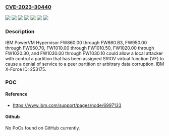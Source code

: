 ### [CVE-2023-30440](https://cve.mitre.org/cgi-bin/cvename.cgi?name=CVE-2023-30440)
![](https://img.shields.io/static/v1?label=Product&message=PowerVM%20Hypervisor&color=blue)
![](https://img.shields.io/static/v1?label=Version&message=FW1010.00%20&color=brightgreen)
![](https://img.shields.io/static/v1?label=Version&message=FW1020.00%20&color=brightgreen)
![](https://img.shields.io/static/v1?label=Version&message=FW1030.00%20&color=brightgreen)
![](https://img.shields.io/static/v1?label=Version&message=FW860.00%20&color=brightgreen)
![](https://img.shields.io/static/v1?label=Version&message=FW950.00%20&color=brightgreen)
![](https://img.shields.io/static/v1?label=Vulnerability&message=CWE-20%20Improper%20Input%20Validation&color=brightgreen)

### Description

IBM PowerVM Hypervisor FW860.00 through FW860.B3, FW950.00 through FW950.70, FW1010.00 through FW1010.50, FW1020.00 through FW1020.30, and FW1030.00 through FW1030.10 could allow a local attacker with control a partition that has been assigned SRIOV virtual function (VF) to cause a denial of service to a peer partition or arbitrary data corruption.  IBM X-Force ID:  253175.

### POC

#### Reference
- https://www.ibm.com/support/pages/node/6997133

#### Github
No PoCs found on GitHub currently.

